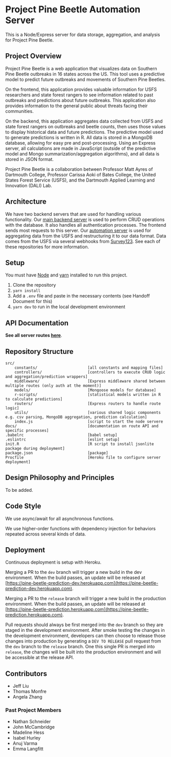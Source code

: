 # Project Pine Beetle Automation Server

This is a Node/Express server for data storage, aggregation, and analysis for Project Pine Beetle.

## Project Overview

Project Pine Beetle is a web application that visualizes data on Southern Pine Beetle outbreaks in 16 states across the US. This tool uses a predictive model to predict future outbreaks and movements of Southern Pine Beetles.

On the frontend, this application provides valuable information for USFS researchers and state forest rangers to see information related to past outbreaks and predictions about future outbreaks. This application also provides information to the general public about threats facing their communities.

On the backend, this application aggregates data collected from USFS and state forest rangers on outbreaks and beetle counts, then uses those values to display historical data and future predictions. The predictive model used to generate predictions is written in R. All data is stored in a MongoDB database, allowing for easy pre and post-processing. Using an Express server, all calculations are made in JavaScript (outside of the predictive model and Mongo summarization/aggregation algorithms), and all data is stored in JSON format.

Project Pine Beetle is a collaboration between Professor Matt Ayres of Dartmouth College, Professor Carissa Aoki of Bates College, the United States Forest Service (USFS), and the Dartmouth Applied Learning and Innovation (DALI) Lab.

## Architecture

We have two backend servers that are used for handling various functionality. Our [main backend server](https://github.com/dali-lab/pine-beetle-backend) is used to perform CRUD operations with the database. It also handles all authentication processes. The frontend sends most requests to this server. Our [automation server](https://github.com/dali-lab/pine-beetle-automation) is used for aggregating data from the USFS and restructuring it to our data format. Data comes from the USFS via several webhooks from [Survey123](https://survey123.arcgis.com/). See each of these repositories for more information.

## Setup

You must have [Node](https://nodejs.org) and [yarn](https://yarnpkg.com/) installed to run this project.

1. Clone the repository
2. `yarn install`
3. Add a `.env` file and paste in the necessary contents (see Handoff Document for this)
4. `yarn dev` to run in the local development environment

## API Documentation

**See all server routes [here](./docs/ROUTES.md)**.

## Repository Structure

```
src/
    constants/                      [all constants and mapping files]
    controllers/                    [controllers to execute CRUD logic and aggregation/prediction wrappers]
    middleware/                     [Express middleware shared between multiple routes (only auth at the moment)]
    models/                         [Mongoose models for database]
    r-scripts/                      [statistical models written in R to calculate predictions]
    routers/                        [Express routers to handle route logic]
    utils/                          [various shared logic components e.g. csv parsing, MongoDB aggregation, prediction calculation]
    index.js                        [script to start the node servere
docs/                               [documentation on route API and specific processes]
.babelrc                            [babel setup]
.eslintrc                           [eslint setup]
init.R                              [R script to install jsonlite package during deployment]
package.json                        [package]
Procfile                            [Heroku file to configure server deployment]
```

## Design Philosophy and Principles

To be added.

## Code Style

We use async/await for all asynchronous functions.

We use higher-order functions with dependency injection for behaviors repeated across several kinds of data.

## Deployment

Continuous deployment is setup with Heroku.

Merging a PR to the `dev` branch will trigger a new build in the dev environment. When the build passes, an update will be released at [https://pine-beetle-prediction-dev.herokuapp.com](https://pine-beetle-prediction-dev.herokuapp.com).

Merging a PR to the `release` branch will trigger a new build in the production environment. When the build passes, an update will be released at [https://pine-beetle-prediction.herokuapp.com](https://pine-beetle-prediction.herokuapp.com).

Pull requests should always be first merged into the `dev` branch so they are staged in the development environment. After smoke testing the changes in the development environment, developers can then choose to release those changes into production by generating a `DEV TO RELEASE` pull request from the `dev` branch to the `release` branch. One this single PR is merged into `release`, the changes will be built into the production environment and will be accessible at the release API.

## Contributors

- Jeff Liu
- Thomas Monfre
- Angela Zhang

### Past Project Members

- Nathan Schneider
- John McCambridge
- Madeline Hess
- Isabel Hurley
- Anuj Varma
- Emma Langfitt
